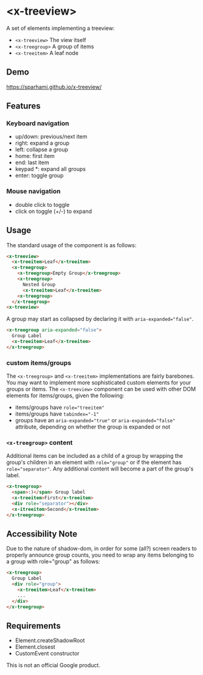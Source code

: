 # &lt;x-treeview&gt;

A set of elements implementing a treeview:

- `<x-treeview>` The view itself
- `<x-treegroup>` A group of items
- `<x-treeitem>` A leaf node

## Demo

https://sparhami.github.io/x-treeview/

## Features

### Keyboard navigation
- up/down: previous/next item
- right: expand a group
- left: collapse a group
- home: first item
- end: last item
- keypad \*: expand all groups
- enter: toggle group

### Mouse navigation
- double click to toggle
- click on toggle (+/-) to expand

## Usage

The standard usage of the component is as follows:

```html
<x-treeview>
  <x-treeitem>Leaf</x-treeitem>
  <x-treegroup>
    <x-treegroup>Empty Group</x-treegroup>
    <x-treegroup>
      Nested Group
      <x-treeitem>Leaf</x-treeitem>
    <x-treegroup>
  </x-treegroup>
<x-treeview>
```

A group may start as collapsed by declaring it with `aria-expanded="false"`.

```html
<x-treegroup aria-expanded="false">
  Group Label
  <x-treeitem>Leaf</x-treeitem>
</x-treegroup>
```

### custom items/groups

The `<x-treegroup>` and `<x-treeitem>` implementations are fairly barebones. You may want to implement more sophisticated custom elements for your groups or items. The `<x-treeview>` component can be used with other DOM elements for items/groups, given the following:

- items/groups have `role="treeitem"`
- items/groups have `tabindex="-1"`
- groups have an `aria-expanded="true"` or `aria-expanded="false"` attribute, depending on whether the group is expanded or not

### `<x-treegroup>` content

Additional items can be included as a child of a group by wrapping the group's children in an element with `role="group"` or if the element has `role="separator"`. Any additional content will become a part of the group's label.

```html
<x-treegroup>
  <span>:)</span> Group label
  <x-treeitem>First</x-treeitem>
  <div role="separator"></div>
  <x-itreeitem>Second</x-treeitem>
</x-treegroup>
```

## Accessibility Note

Due to the nature of shadow-dom, in order for some (all?) screen readers to properly announce group counts, you need to wrap any items belonging to a group with role="group" as follows:

```html
<x-treegroup>
  Group Label
  <div role="group">
    <x-treeitem>Leaf</x-treeitem>
    ...
  </div>
</x-treegroup>
```

## Requirements

- Element.createShadowRoot
- Element.closest
- CustomEvent constructor


This is not an official Google product.
